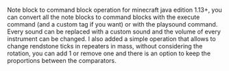 Note block to command block operation for minecraft java edition 1.13+,
you can convert all the note blocks to command blocks with the execute
command (and a custom tag if you want) or with the playsound command.
Every sound can be replaced with a custom sound and the volume of every
instrument can be changed. I also added a simple operation that allows
to change rendstone ticks in repeaters in mass, without considering the
rotation, you can add 1 or remove one and there is an option to keep the
proportions between the comparators.
